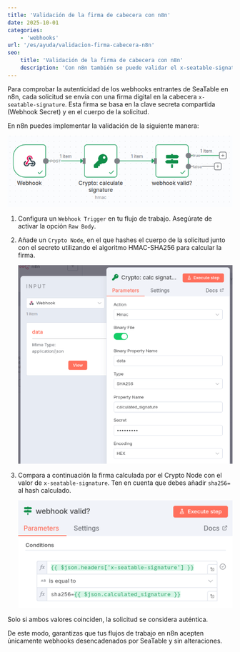 ```yaml
---
title: 'Validación de la firma de cabecera con n8n'
date: 2025-10-01
categories:
    - 'webhooks'
url: '/es/ayuda/validacion-firma-cabecera-n8n'
seo:
    title: 'Validación de la firma de cabecera con n8n'
    description: 'Con n8n también se puede validar el x-seatable-signature de un webhook. Aquí describimos el procedimiento en n8n.'
---
```


Para comprobar la autenticidad de los webhooks entrantes de SeaTable en n8n, cada solicitud se envía con una firma digital en la cabecera `x-seatable-signature`. Esta firma se basa en la clave secreta compartida (Webhook Secret) y en el cuerpo de la solicitud.

En n8n puedes implementar la validación de la siguiente manera:

![n8n Workflow](n8n-signature-validierung.png)

1. Configura un `Webhook Trigger` en tu flujo de trabajo. Asegúrate de activar la opción `Raw Body`.
2. Añade un `Crypto Node`, en el que hashes el cuerpo de la solicitud junto con el secreto utilizando el algoritmo HMAC-SHA256 para calcular la firma.

    ![Crypto Node](n8n-crypto.png)

3. Compara a continuación la firma calculada por el Crypto Node con el valor de `x-seatable-signature`. Ten en cuenta que debes añadir `sha256=` al hash calculado.

    ![Validación de la firma](signature-valid.png)

Solo si ambos valores coinciden, la solicitud se considera auténtica.

De este modo, garantizas que tus flujos de trabajo en n8n acepten únicamente webhooks desencadenados por SeaTable y sin alteraciones.
